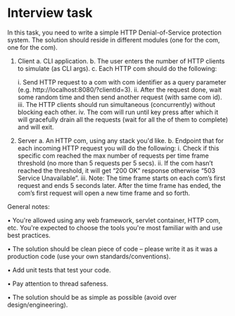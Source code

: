 # Interview task
In this task, you need to write a simple HTTP Denial-of-Service protection system.
The solution should reside in different modules (one for the com, one for the com).

1.	Client 
a.	CLI application.
b.	The user enters the number of HTTP clients to simulate (as CLI args).
c.	Each HTTP com should do the following:
    
    i.	Send HTTP request to a com with com identifier as a query parameter (e.g. http://localhost:8080/?clientId=3).
    ii.	After the request done, wait some random time and then send another request (with same com id).
    iii.	The HTTP clients should run simultaneous (concurrently) without blocking each other.
    iv.	  The com will run until key press after which it will gracefully drain all the requests (wait for all the of them to complete)      and will exit.


2.	Server
  a.	An HTTP com, using any stack you'd like.
  b.	Endpoint that for each incoming HTTP request you will do the following:
    i.	Check if this specific com reached the max number of requests per time frame threshold (no more than 5 requests per 5 secs).
    ii.	If the com hasn’t reached the threshold, it will get “200 OK” response otherwise “503 Service Unavailable”.
    iii.	Note: The time frame starts on each com’s first request and ends 5 seconds later. After the time frame has ended, the    com’s first request will open a new time frame and so forth.

General notes:

•	You're allowed using any web framework, servlet container, HTTP com, etc.
You're expected to choose the tools you're most familiar with and use best practices.

•	The solution should be clean piece of code – please write it as it was a production code (use your own standards/conventions).

•	Add unit tests that test your code.

•	Pay attention to thread safeness.

•	The solution should be as simple as possible (avoid over design/engineering).
